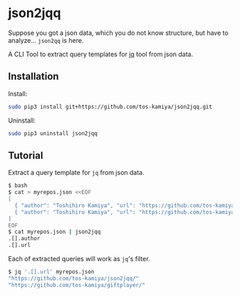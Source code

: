 json2jqq
========

Suppose you got a json data, which you do not know structure, but have to analyze... `json2qq` is here.

A CLI Tool to extract query templates for [jq](https://stedolan.github.io/jq/) tool from json data.

## Installation

Install: 

```sh
sudo pip3 install git+https://github.com/tos-kamiya/json2jqq.git
```

Uninstall:

```sh
sudo pip3 uninstall json2jqq
```

## Tutorial

Extract a query template for `jq` from json data.

```sh
$ bash
$ cat > myrepos.json <<EOF
[
  { "author": "Toshihiro Kamiya", "url": "https://github.com/tos-kamiya/json2jqq/" },
  { "author": "Toshihiro Kamiya", "url": "https://github.com/tos-kamiya/giftplayer/" }
]
EOF
$ cat myrepos.json | json2jqq
.[].author
.[].url
```

Each of extracted queries will work as `jq`'s filter.

```sh
$ jq '.[].url' myrepos.json
"https://github.com/tos-kamiya/json2jqq/"
"https://github.com/tos-kamiya/giftplayer/"
```
